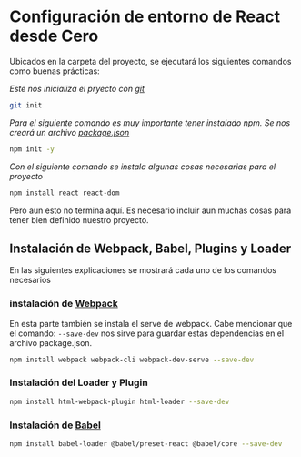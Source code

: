 # Configuración de entorno de React desde Cero

Ubicados en la carpeta del proyecto, se ejecutará los siguientes comandos como buenas prácticas:

*Este nos inicializa el pryecto con [git](https://git-scm.com/)*

```bash
git init
```

*Para el siguiente comando es muy importante tener instalado npm. Se nos creará un archivo [package.json](https://apuntes.de/nodejs-desarrollo-web/package-json/#gsc.tab=0)*

```bash
npm init -y
```

*Con el siguiente comando se instala algunas cosas necesarias para el proyecto*

```bash
npm install react react-dom
```

Pero aun esto no termina aquí. Es necesario incluir aun muchas cosas para tener bien definido nuestro proyecto.

## Instalación de Webpack, Babel, Plugins y Loader

En las siguientes explicaciones se mostrará cada uno de los comandos necesarios

### instalación de [Webpack](https://www.campusmvp.es/recursos/post/webpack-que-es-para-que-sirve-y-sus-ventajas-e-inconvenientes.aspx)

En esta parte también se instala el serve de webpack. Cabe mencionar que el comando: ```--save-dev``` nos sirve para guardar estas dependencias en el archivo package.json.

```bash
npm install webpack webpack-cli webpack-dev-serve --save-dev
```

### Instalación del Loader y Plugin

```bash
npm install html-webpack-plugin html-loader --save-dev
```

### Instalación de [Babel](https://www.freecodecamp.org/espanol/news/que-es-babel/)

```bash
npm install babel-loader @babel/preset-react @babel/core --save-dev
```
